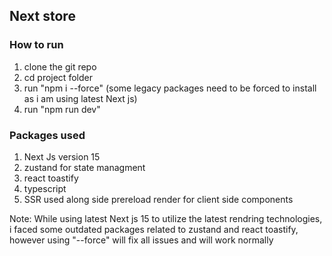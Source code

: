 ## Next store

### How to run

1. clone the git repo
2. cd project folder
3. run "npm i --force" (some legacy packages need to be forced to install as i am using latest Next js)
4. run "npm run dev"

### Packages used

1. Next Js version 15
2. zustand for state managment
3. react toastify
4. typescript
5. SSR used along side prereload render for client side components

Note: While using latest Next js 15 to utilize the latest rendring technologies, i faced some outdated packages related to zustand and react toastify, however using "--force" will fix all issues and will work normally
